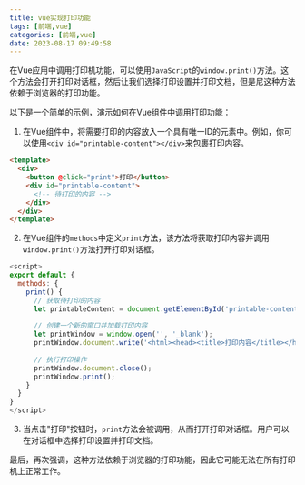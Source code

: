 ```yaml
---
title: vue实现打印功能
tags: [前端,vue]
categories: [前端,vue]
date: 2023-08-17 09:49:58
---
```


在Vue应用中调用打印机功能，可以使用`JavaScript`的`window.print()`方法。这个方法会打开打印对话框，然后让我们选择打印设置并打印文档，但是尼这种方法依赖于浏览器的打印功能。

以下是一个简单的示例，演示如何在Vue组件中调用打印功能：

1. 在Vue组件中，将需要打印的内容放入一个具有唯一ID的元素中。例如，你可以使用`<div id="printable-content"></div>`来包裹打印内容。

```html
<template>
  <div>
    <button @click="print">打印</button>
    <div id="printable-content">
      <!-- 待打印的内容 -->
    </div>
  </div>
</template>
```

2. 在Vue组件的`methods`中定义`print`方法，该方法将获取打印内容并调用`window.print()`方法打开打印对话框。

```javascript
<script>
export default {
  methods: {
    print() {
      // 获取待打印的内容
      let printableContent = document.getElementById('printable-content').innerHTML;
      
      // 创建一个新的窗口并加载打印内容
      let printWindow = window.open('', '_blank');
      printWindow.document.write('<html><head><title>打印内容</title></head><body>' + printableContent + '</body></html>');
      
      // 执行打印操作
      printWindow.document.close();
      printWindow.print();
    }
  }
}
</script>
```

3. 当点击"打印"按钮时，`print`方法会被调用，从而打开打印对话框。用户可以在对话框中选择打印设置并打印文档。

最后，再次强调，这种方法依赖于浏览器的打印功能，因此它可能无法在所有打印机上正常工作。